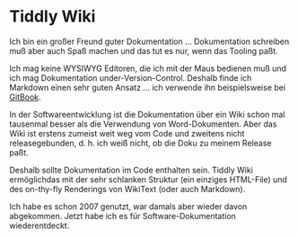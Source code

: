 # Tiddly Wiki
Ich bin ein großer Freund guter Dokumentation ... Dokumentation schreiben muß aber auch Spaß machen und das tut es nur, wenn das Tooling paßt.

Ich mag keine WYSIWYG Editoren, die ich mit der Maus bedienen muß und ich mag Dokumentation under-Version-Control. Deshalb finde ich Markdown einen sehr guten Ansatz ... ich verwende ihn beispielsweise bei [GitBook](gitbook.md).

In der Softwareentwicklung ist die Dokumentation über ein Wiki schon mal tausenmal besser als die Verwendung von Word-Dokumenten. Aber das Wiki ist erstens zumeist weit weg vom Code und zweitens nicht releasegebunden, d. h. ich weiß nicht, ob die Doku zu meinem Release paßt.

Deshalb sollte Dokumentation im Code enthalten sein. Tiddly Wiki ermöglichdas mit der sehr schlanken Struktur (ein einziges HTML-File) und des on-thy-fly Renderings von WikiText (oder auch Markdown).

Ich habe es schon 2007 genutzt, war damals aber wieder davon abgekommen. Jetzt habe ich es für Software-Dokumentation wiederentdeckt.